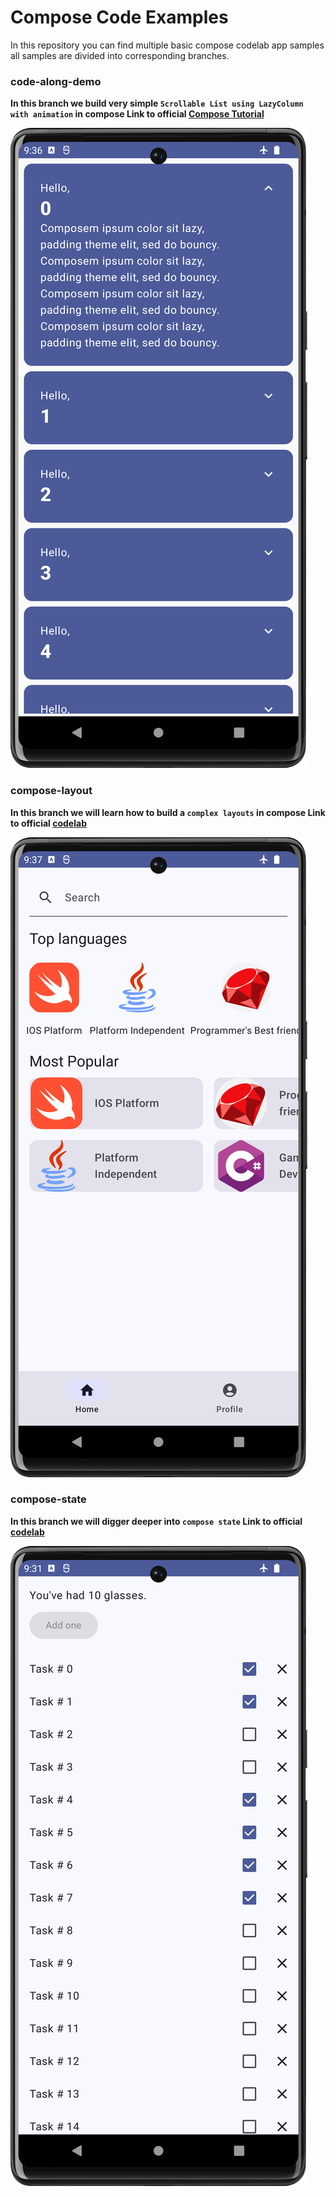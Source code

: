 # Compose Code Examples
In this repository you can find multiple basic compose codelab app samples all
samples are divided into corresponding branches.

### code-along-demo

**In this branch we build very simple ```Scrollable List using LazyColumn with animation``` in compose Link to
official [Compose Tutorial](https://developer.android.com/develop/ui/compose/tutorial)**

![List](Screenshots/scrollable_list.png)

### compose-layout

**In this branch we will learn how to build a ```complex layouts``` in compose
Link to official [codelab](https://developer.android.com/codelabs/jetpack-compose-layouts)**

![Compose Layouts](Screenshots/compose_layout.png)

### compose-state

**In this branch we will digger deeper into ```compose state``` Link to
official [codelab](https://developer.android.com/codelabs/jetpack-compose-state)**

![Compose State](Screenshots/state_in_compose.png)
